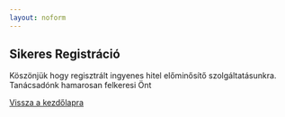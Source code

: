 ```yaml
---
layout: noform
---
```

## Sikeres Registráció

Köszönjük hogy regisztrált ingyenes hitel előminősítő szolgáltatásunkra.
Tanácsadónk hamarosan felkeresi Önt



[Vissza a kezdőlapra](/mikrohitel)
